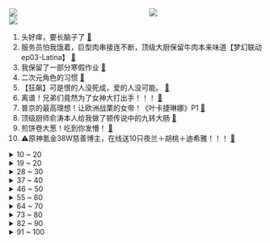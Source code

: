 <div >
	<a style="float:left;width:55%;" href = "https://github.com/anuraghazra/github-readme-stats">
	 <img src = "https://github-readme-stats.vercel.app/api?username=iuuuuuaena&theme=buefy&show_icons=true"/>
	</a>
	<a  style="float:right;width:45%" href = "https://github.com/anuraghazra/github-readme-stats">
	 <img  src="https://github-readme-stats.vercel.app/api/top-langs/?username=anuraghazra&layout=compact"/>
	</a>
	</div>

[![](https://img.shields.io/badge/jxd-@jxdgogogo.xyz-yellowgreen.svg)](https://www.jxdgogogo.xyz)<br>
1. 头好痒，要长脑子了 [:link:](//www.bilibili.com/video/BV1WD4y1J7b7) <br>
2. 服务员怕我饿着，巨型肉串接连不断，顶级大厨保留牛肉本来味道【梦幻联动ep03-Latina】 [:link:](//www.bilibili.com/video/BV13s4y1x7ee) <br>
3. 我保留了一部分寒假作业 [:link:](//www.bilibili.com/video/BV1V24y167S2) <br>
4. 二次元角色的习惯 [:link:](//www.bilibili.com/video/BV1kM411i7bs) <br>
5. 【狂飙】可是恨的人没死成，爱的人没可能。 [:link:](//www.bilibili.com/video/BV1j84y1L7yi) <br>
6. 离谱！兄弟们竟然为了女神大打出手！！！ [:link:](//www.bilibili.com/video/BV1VM4y1R7vp) <br>
7. 普京的最高理想！让欧洲战栗的女帝！《叶卡捷琳娜》P1 [:link:](//www.bilibili.com/video/BV1xY4y1d7uk) <br>
8. 顶级厨师俞涛本人给我做了顿传说中的九转大肠 [:link:](//www.bilibili.com/video/BV1EY411S7eR) <br>
9. 煎饼卷大葱！吃到你发懵！ [:link:](//www.bilibili.com/video/BV1i341197FP) <br>
10. ⚠️原神氪金38W慈善博主，在线送10只夜兰＋胡桃＋迪希雅！！！ [:link:](//www.bilibili.com/video/BV18Y4y1d7GM) <br>
<details>
<summary>10 ~ 20</summary>

11. 流浪地球3：麦当劳危机 [:link:](//www.bilibili.com/video/BV1V84y1j7yT) <br>
12. 这游戏玩的我头皮发麻.... [:link:](//www.bilibili.com/video/BV1hY411Q7tp) <br>
13. ⚡eat it⚡ [:link:](//www.bilibili.com/video/BV1x8411G73x) <br>
14. 我不过是一个善解人意的好妹妹罢了 [:link:](//www.bilibili.com/video/BV1bv4y1r7Gb) <br>
15. 做点有意义的事 [:link:](//www.bilibili.com/video/BV1iR4y187JD) <br>
16. 高中生，相信我，它会让你离清华近一点。 [:link:](//www.bilibili.com/video/BV1Xv4y167WD) <br>
17. 欧阳紫樱有你是我的服气 [:link:](//www.bilibili.com/video/BV1ed4y1p7xB) <br>
18. 元歌大肠限定皮肤，附专属语音！ [:link:](//www.bilibili.com/video/BV1jY411S73c) <br>
19. 不同类型的婚后生活 [:link:](//www.bilibili.com/video/BV1ss4y1x7nD) <br>
</details>
<details>
<summary>19 ~ 20</summary>

20. 《PPAP》&原神：“种门”里应该让谁来堆精通呢？ [:link:](//www.bilibili.com/video/BV1KT411Z7t2) <br>
21. 「代号诡秘」赞 美 愚 者 [:link:](//www.bilibili.com/video/BV16d4y1p7vu) <br>
22. 看完流浪地球2，我整个人都不对劲了 [:link:](//www.bilibili.com/video/BV1ax4y1E7Ku) <br>
23. 手指骨折后再次出发，骑行九十公里进入黑龙江，夜晚在雪地上露营 [:link:](//www.bilibili.com/video/BV1hj411T7VU) <br>
24. 你吃过带馅的大肠吗？一起来看顶级厨师，九转大肠 [:link:](//www.bilibili.com/video/BV1j84y1j7by) <br>
25. 【狂飙 群像】丨以 父 之 名 [:link:](//www.bilibili.com/video/BV19x4y177ni) <br>
26. 拉扯了20年，我喜欢上了最好的朋友……… [:link:](//www.bilibili.com/video/BV14d4y1p7Vt) <br>
27. 什   么   b   动   静 [:link:](//www.bilibili.com/video/BV1R841137LQ) <br>
28. 我们不缺调休，缺的是更多的法定假日 [:link:](//www.bilibili.com/video/BV1pv4y1t7Vq) <br>
</details>
<details>
<summary>28 ~ 30</summary>

29. 粉丝想要满命魈，这下只能买通阎王爷了... [:link:](//www.bilibili.com/video/BV17y4y1X7uR) <br>
30. 2万字脑洞解析《流浪地球2》！让你完全了解数字生命和550W！《流浪3》要怎么拍？！ [:link:](//www.bilibili.com/video/BV1nR4y187Bb) <br>
31. 一场事故，我“救了”两条人命！ [:link:](//www.bilibili.com/video/BV1w8411g7Lf) <br>
32. “ 我还是那个笨蛋琪亚娜 ” [:link:](//www.bilibili.com/video/BV1Sv4y167vG) <br>
33. 各职业的兴奋瞬间！ [:link:](//www.bilibili.com/video/BV1vR4y187nk) <br>
34. 像是做了一场热闹的梦 [:link:](//www.bilibili.com/video/BV18G4y1M7Vy) <br>
35. 【时代少年团】「乌托邦乐园·补给站」《烟花升停在星夜》 [:link:](//www.bilibili.com/video/BV1Ex4y1j7t5) <br>
36. 称霸热搜榜！这部剧到底有什么魅力？万字解析国产扫黑剧《狂飙》1~6 [:link:](//www.bilibili.com/video/BV1Ev4y1r737) <br>
37. 阴阳怪气、鄙视链、网暴、互喷，为何互联网环境这么烂？【围炉夜话】 [:link:](//www.bilibili.com/video/BV1wA411r7vb) <br>
</details>
<details>
<summary>37 ~ 40</summary>

38. 深度解析《流浪地球2》崛起的中国科幻！ [:link:](//www.bilibili.com/video/BV1pT411C7X1) <br>
39. 好电影是“国家脸面”，更需要有好的“生态环境”【逸语道破】 [:link:](//www.bilibili.com/video/BV1HR4y1872h) <br>
40. 这玩意怎么能失传呢！！！？ [:link:](//www.bilibili.com/video/BV18T411o7TT) <br>
41. 50元网购的“九转大肠”是否保留了一部分肠的味道？？？ [:link:](//www.bilibili.com/video/BV1My4y1X7hP) <br>
42. 各路Up主来海南作客，都受到了热情招待 [:link:](//www.bilibili.com/video/BV1Q34y1f71H) <br>
43. 电影《流浪地球2》正式上映！大家在剧中看到小漫的身姿了吗？120s带你了解剧中科技感炸裂的耳机是如何诞生的！ [:link:](//www.bilibili.com/video/BV16Y411S7jt) <br>
44. 太狠！用国外点赞百万的方法整蛊女友…她真无语了？ [:link:](//www.bilibili.com/video/BV1dx4y1L7Kp) <br>
45. 【原神实况】救了咱们的人居然是...【危途疑踪】【4K 60】 [:link:](//www.bilibili.com/video/BV1Ed4y1p73r) <br>
46. 他们都是《狂飙》安欣的真实原型 [:link:](//www.bilibili.com/video/BV1n84y1L7CX) <br>
</details>
<details>
<summary>46 ~ 50</summary>

47. 酒 后 乱 形 [:link:](//www.bilibili.com/video/BV1RT411y7Wa) <br>
48. 今天给我的胃酸系统放一天假，平时太忙也劳逸结合一下 [:link:](//www.bilibili.com/video/BV1684y1V7Kh) <br>
49. 游戏是逃避现实的载体吗？『飞越13号房』 [:link:](//www.bilibili.com/video/BV1UT411o7nX) <br>
50. 提纳里:你以为提瓦特为什么姓提啊？（后仰） [:link:](//www.bilibili.com/video/BV1SG4y1M7is) <br>
51. 叫五个代驾开一台车！ [:link:](//www.bilibili.com/video/BV1c24y1B7mw) <br>
52. 我为什么不画画了 [:link:](//www.bilibili.com/video/BV1ye4y1P7h3) <br>
53. 啊？2.0 [:link:](//www.bilibili.com/video/BV1uv4y1r7F9) <br>
54. 2023年2月2日北京上空出现复杂的冰晕 [:link:](//www.bilibili.com/video/BV1s8411g7vU) <br>
55. 瞒不住了！坏消息是今年真的回不了国了，好消息是… [:link:](//www.bilibili.com/video/BV1J24y1B7UR) <br>
</details>
<details>
<summary>55 ~ 60</summary>

56. 谁来还京海大学一片蓝天？ [:link:](//www.bilibili.com/video/BV1QY411S7cb) <br>
57. “所以生命啊，它璀璨如歌” [:link:](//www.bilibili.com/video/BV1s8411G7ki) <br>
58. 原神海灯节速通 | 45秒通关 | 无工具辅助 | 剧情党 [:link:](//www.bilibili.com/video/BV1kT411k79H) <br>
59. 【海绵宝宝】九 转 大 肠 [:link:](//www.bilibili.com/video/BV1sA411r7kn) <br>
60. 感人故事：大肠移植 [:link:](//www.bilibili.com/video/BV1QM411i7Uo) <br>
61. “这告诉导演不要搞单元剧” [:link:](//www.bilibili.com/video/BV1uY411S7ge) <br>
62. 《关于我自己出钱包场请亲朋好友看流浪地球2这件事》 [:link:](//www.bilibili.com/video/BV1QM411v7ji) <br>
63. 一言难尽，有时候都不敢承认我们是救助的，得偷偷救 [:link:](//www.bilibili.com/video/BV1qM411i7D2) <br>
64. 【速通】流浪地球2讲了什么 [:link:](//www.bilibili.com/video/BV14G4y1M7vz) <br>
</details>
<details>
<summary>64 ~ 70</summary>

65. 《白金汉宫皇家御厨海选现场》 [:link:](//www.bilibili.com/video/BV1rD4y1K7A1) <br>
66. 海鲜橡皮筋有多重？不秤不知道一秤肉在疼 [:link:](//www.bilibili.com/video/BV1W84y1L76R) <br>
67. 找男朋友一定要找爱打游戏的 [:link:](//www.bilibili.com/video/BV1d3411X75A) <br>
68. 1分钟速通满江红 [:link:](//www.bilibili.com/video/BV11x4y1j7Sq) <br>
69. 开学了，好开心 [:link:](//www.bilibili.com/video/BV1GG4y1D7gL) <br>
70. 【水果猎人】网络热门水果鉴定35 [:link:](//www.bilibili.com/video/BV1WR4y187fA) <br>
71. ⚡谁 是 生 草 王⚡ [:link:](//www.bilibili.com/video/BV1vR4y1b7h7) <br>
72. “请再给中国动画一点时间…就一点” [:link:](//www.bilibili.com/video/BV1JM4y197mw) <br>
73. 二哥顺回来一个牛胃，大哥用它做了个火锅界的黑暗料理，味道太上头了 [:link:](//www.bilibili.com/video/BV1Bd4y1p7uY) <br>
</details>
<details>
<summary>73 ~ 80</summary>

74. 猫：讨厌一些没有边界感的食客 [:link:](//www.bilibili.com/video/BV1JM411B79z) <br>
75. 开1000块的车，环游中国！【第二集】 [:link:](//www.bilibili.com/video/BV1zM411i7XG) <br>
76. 为了这游戏的结局，我等了400天！！！ [:link:](//www.bilibili.com/video/BV1dG4y1S73P) <br>
77. 直视宿命 | 永劫无间·宁红夜故事动画 [:link:](//www.bilibili.com/video/BV1Jy4y1X7KP) <br>
78. 中了一次头彩 [:link:](//www.bilibili.com/video/BV1pR4y1874j) <br>
79. 【半佛】东方神秘力量，海外大割特割 [:link:](//www.bilibili.com/video/BV1yM4y1Q7zf) <br>
80. 我妈说再也不当搞笑女了 [:link:](//www.bilibili.com/video/BV1LY4y1d7Zw) <br>
81. 【厨房失败合集】你也保留了一部分食材的原味？ [:link:](//www.bilibili.com/video/BV1DR4y1b797) <br>
82. 【外挂风云】飞天挂十年封不掉变种7代，外挂作者与腾讯的回合制大战！ [:link:](//www.bilibili.com/video/BV1e341197Bt) <br>
</details>
<details>
<summary>82 ~ 90</summary>

83. 一看就会！3.4新深渊12层6间满星攻略！ [:link:](//www.bilibili.com/video/BV1mD4y1K7Cp) <br>
84. “New boy” [:link:](//www.bilibili.com/video/BV1ST411k7P2) <br>
85. 《 脆 皮 烧 鹅 》 [:link:](//www.bilibili.com/video/BV1N84y157oh) <br>
86. 【明日方舟】2月2日叔叔池最惨up没有之一 [:link:](//www.bilibili.com/video/BV1BD4y1K7cs) <br>
87. 【安欣X小五】从这些细节来看，小五还是一个宠夫狂魔啊！ [:link:](//www.bilibili.com/video/BV1E8411g7SL) <br>
88. 虽然年已经快过完了但是兔年玩具拍了总得放出来... [:link:](//www.bilibili.com/video/BV1gy4y1X76y) <br>
89. 440元一盒蔬菜片？这些天价零食有一种脑干缺失的美！！！ [:link:](//www.bilibili.com/video/BV158411G7mU) <br>
90. 《你的大肠。》 [:link:](//www.bilibili.com/video/BV1JD4y1J7Mo) <br>
91. 《迫害方舟》生息演算最强玩法！全敌人自动跳坑教学！ [:link:](//www.bilibili.com/video/BV1Be4y1P7GM) <br>
</details>
<details>
<summary>91 ~ 100</summary>

92. 细！我数出了熊大熊二穿过多少件衣服！少一个算我输！ [:link:](//www.bilibili.com/video/BV1VG4y1M7GN) <br>
93. 80个648清空忍法帖商店！升五星忍战大野木！泯灭尘盾的段位赛实战！ [:link:](//www.bilibili.com/video/BV1aG4y1D7ny) <br>
94. 【罗翔】直播嫖娼牟利最高能判处无期徒刑？ [:link:](//www.bilibili.com/video/BV1MA411C7m7) <br>
95. 随口哼的旋律怎么就变成一首歌了？音乐制作人的魔法操作！《循迹》 [:link:](//www.bilibili.com/video/BV1dA41167Mc) <br>
96. 唱完安全感满满 [:link:](//www.bilibili.com/video/BV11y4y1Q7hv) <br>
97. 新变化！鲜活农产品运输“绿色通道”目录优化了！ [:link:](//www.bilibili.com/video/BV1NT411C7vc) <br>
98. 当一个老外会说一些中文后，她就会开始想写汉字了，就离谱，哈哈哈哈 [:link:](//www.bilibili.com/video/BV1Zd4y1H7jU) <br>
99. 我夏师傅也有绝对领域啦！ [:link:](//www.bilibili.com/video/BV19Y411S7Mr) <br>
100. 都什么年代了还在看传统狂飙？！ [:link:](//www.bilibili.com/video/BV1NT411d7Lu) <br>
</details>

